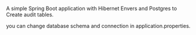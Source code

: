 A simple Spring Boot application with Hibernet Envers and Postgres to Create audit tables.

you can change database schema and connection in application.properties.
